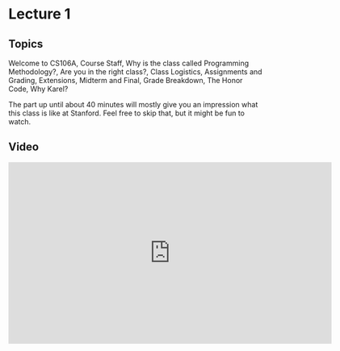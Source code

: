 # Lecture 1

## Topics

Welcome to CS106A, Course Staff, Why is the class called Programming
Methodology?, Are you in the right class?, Class Logistics, Assignments and
Grading, Extensions, Midterm and Final, Grade Breakdown, The Honor Code, Why
Karel?

The part up until about 40 minutes will mostly give you an impression what this class is like at Stanford. Feel free to skip that, but it might be fun to watch.

## Video

<iframe width="640" height="360" src="http://www.youtube.com/embed/KkMDCCdjyW8?feature=player_detailpage" frameborder="0" allowfullscreen></iframe>
